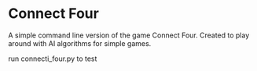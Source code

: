 # Connect Four

A simple command line version of the game Connect Four. Created to play around with AI algorithms for simple games.

run connecti\_four.py to test
